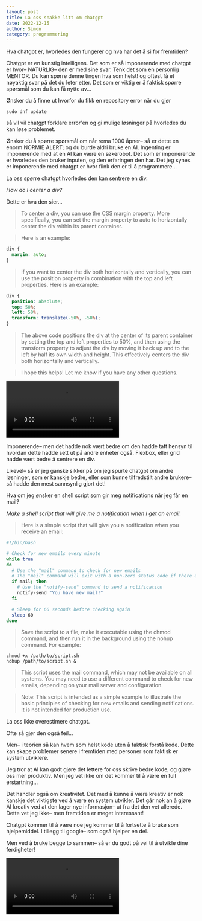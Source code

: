 ```yaml
---
layout: post
title: La oss snakke litt om chatgpt
date: 2022-12-15
author: Simon
category: programmering
---
```

Hva chatgpt er, hvorledes den fungerer og hva har det å si for fremtiden?

Chatgpt er en kunstig intelligens. Det som er så imponerende med chatgpt er hvor– NATURLIG– den er med sine svar. Tenk det som en personlig MENTOR. Du kan spørre denne tingen hva som helst! og oftest få et nøyaktig svar på det du leter etter. Det som er viktig er å faktisk spørre spørsmål som du kan få nytte av...

Ønsker du å finne ut hvorfor du fikk en repository error når du gjør 

```shell
sudo dnf update 
```

så vil vil chatgpt forklare error'en og gi mulige løsninger på hvorledes du kan løse problemet.

Ønsker du å spørre spørsmål om når rema 1000 åpner– så er dette en enorm NORMIE ALERT; og du burde aldri bruke en AI. Ingenting er imponerende med at en AI kan være en søkerobot. Det som er imponerende er hvorledes den bruker inputen, og den erfaringen den har. Det jeg synes er imponerende med chatgpt er hvor flink den er til å programmere...

La oss spørre chatgpt hvorledes den kan sentrere en div.

_How do I center a div?_

Dette er hva den sier...

> To center a div, you can use the CSS margin property. More specifically, you can set the margin property to auto to horizontally center the div within its parent container.

> Here is an example:

```css
div {
  margin: auto;
}
```

> If you want to center the div both horizontally and vertically, you can use the position property in combination with the top and left properties. Here is an example:

```css
div {
  position: absolute;
  top: 50%;
  left: 50%;
  transform: translate(-50%, -50%);
}
```

> The above code positions the div at the center of its parent container by setting the top and left properties to 50%, and then using the transform property to adjust the div by moving it back up and to the left by half its own width and height. This effectively centers the div both horizontally and vertically.

> I hope this helps! Let me know if you have any other questions.

<video controls><source src="/assets/images/webm/impressivebateman.webm" type="video/webm"></video>

Imponerende– men det hadde nok vært bedre om den hadde tatt hensyn til hvordan dette hadde sett ut på andre enheter også. Flexbox, eller grid hadde vært bedre å sentrere en div. 

Likevel– så er jeg ganske sikker på om jeg spurte chatgpt om andre løsninger, som er kanskje bedre, eller som kunne tilfredstilt andre brukere– så hadde den mest sannsynlig gjort det!

Hva om jeg ønsker en shell script som gir meg notifications når jeg får en mail?

_Make a shell script that will give me a notification when I get an email._

> Here is a simple script that will give you a notification when you receive an email:

```bash
#!/bin/bash

# Check for new emails every minute
while true
do
  # Use the "mail" command to check for new emails
  # The "mail" command will exit with a non-zero status code if there are no new emails
  if mail; then
    # Use the "notify-send" command to send a notification
    notify-send "You have new mail!"
  fi

  # Sleep for 60 seconds before checking again
  sleep 60
done
```

> Save the script to a file, make it executable using the chmod command, and then run it in the background using the nohup command. For example:

```shell
chmod +x /path/to/script.sh
nohup /path/to/script.sh &
```

> This script uses the mail command, which may not be available on all systems. You may need to use a different command to check for new emails, depending on your mail server and configuration.

> Note: This script is intended as a simple example to illustrate the basic principles of checking for new emails and sending notifications. It is not intended for production use.

La oss ikke overestimere chatgpt. 

Ofte så gjør den også feil...

Men– i teorien så kan hvem som helst kode uten å faktisk forstå kode. Dette kan skape problemer senere i fremtiden med personer som faktisk er system utviklere.

Jeg tror at AI kan godt gjøre det lettere for oss skrive bedre kode, og gjøre oss mer produktiv. Men jeg vet ikke om det kommer til å være en full erstartning...

Det handler også om kreativitet. Det med å kunne å være kreativ er nok kanskje det viktigste ved å være en system utvikler. Det går nok an å gjøre AI kreativ ved at den lager nye informasjon– ut fra det den vet allerede. Dette vet jeg ikke– men fremtiden er meget interessant!

Chatgpt kommer til å være noe jeg kommer til å fortsette å bruke som hjelpemiddel. I tillegg til google– som også hjelper en del.

Men ved å bruke begge to sammen– så er du godt på vei til å utvikle dine ferdigheter!

<video controls><source src="/assets/images/webm/dancingbateman.webm" type="video/webm"></video>
